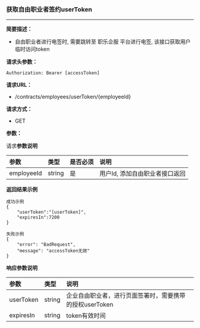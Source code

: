 ### 获取自由职业者签约userToken

---

**简要描述：**

* 自由职业者进行电签时, 需要跳转至 职乐企服 平台进行电签, 该接口获取用户临时访问token

**请求头参数：**

```
Authorization: Bearer [accessToken]
```

**请求URL：**

* /contracts/employees/userToken/{employeeId}

**请求方式：**

* GET 

**参数：**

请求**参数说明**

| 参数 | 类型 | 是否必须 | 说明 |
| :--- | :--- | :--- | :--- |
| employeeId | string | 是 | 用户Id, 添加自由职业者接口返回 |

**返回结果示例**

```
成功示例
{
    "userToken":"[userToken]",
    "expiresIn":7200
}

失败示例
{
    "error": "BadRequest",
    "message": "accessToken无效"
}
```

**响应参数说明**

| 参数 | 类型 | 说明 |
| :--- | :--- | :--- |
| userToken | string | 企业自由职业者，进行页面签署时，需要携带的授权userToken |
| expiresIn | string | token有效时间 |



